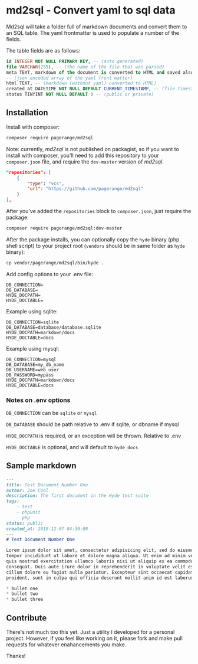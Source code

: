 # md2sql - Convert yaml to sql data

Md2sql will take a folder full of markdown documents and convert them to an SQL table.  The yaml frontmatter is used to populate a number of the fields.

The table fields are as follows:

```sql
id INTEGER NOT NULL PRIMARY KEY, -- (auto generated)
file VARCHAR(255), -- (the name of the file that was parsed)
meta TEXT, markdown of the document is converted to HTML and saved also.
-- (json encoded array of the yaml front matter)
html TEXT, -- (markdown (without yaml) converted to HTML)
created_at DATETIME NOT NULL DEFAULT CURRENT_TIMESTAMP, -- (file timestamp)
status TINYINT NOT NULL DEFAULT 0 -- (public or private)
```

## Installation

Install with composer:

```bash
composer require pagerange/md2sql
```

Note: currently, *md2sql* is not published on packagist, so if you want to install with composer, you'll need to add this repository to your `composer.json` file, and require the `dev-master` version of *md2sql*.

```json
"repositories": [
    {
        "type": "vcs",
        "url": "https://github.com/pagerange/md2sql"
    }
],
```

After you've added the `repositories` block to `composer.json`, just require the package:

```bash
composer require pagerange/md2sql:dev-master
```

After the package installs, you can optionally copy the `hyde` binary (php shell script) to your project root (`vendors` should be in same folder as `hyde` binary):

```bash
cp vendor/pagerange/md2sql/bin/hyde .
```

Add config options to your .env file:

```
DB_CONNECTION=
DB_DATABASE=
HYDE_DOCPATH=
HYDE_DOCTABLE=
```

Example using sqlite:

```
DB_CONNECTION=sqlite
DB_DATABASE=database/database.sqlite
HYDE_DOCPATH=markdown/docs
HYDE_DOCTABLE=docs
```

Example using mysql:

```
DB_CONNECTION=mysql
DB_DATABASE=my_db_name
DB_USERNAME=web_user
DB_PASSWORD=mypass
HYDE_DOCPATH=markdown/docs
HYDE_DOCTABLE=docs
```

### Notes on .env options

`DB_CONNECTION` can be `sqlite` or `mysql`

`DB_DATABASE` should be path relative to .env if sqlite, or dbname if mysql

`HYDE_DOCPATH` is required, or an exception will be thrown.  Relative to .env

`HYDE_DOCTABLE` is optional, and will default to `hyde_docs`

## Sample markdown

```markdown
---
title: Test Document Number One
author: Joe Cool
description: The first document in the Hyde test suite
tags: 
    - test
    - phpunit
    - php
status: public
created_at: 2019-12-07 04:30:00
---
# Test Document Number One

Lorem ipsum dolor sit amet, consectetur adipisicing elit, sed do eiusmod
tempor incididunt ut labore et dolore magna aliqua. Ut enim ad minim veniam,
quis nostrud exercitation ullamco laboris nisi ut aliquip ex ea commodo
consequat. Duis aute irure dolor in reprehenderit in voluptate velit esse
cillum dolore eu fugiat nulla pariatur. Excepteur sint occaecat cupidatat non
proident, sunt in culpa qui officia deserunt mollit anim id est laborum.

* bullet one
* bullet two
* bullet three

```

## Contribute

There's not much too this yet.  Just a utility I developed for a personal project.  However, if you feel like working on it, please fork and make pull requests for whatever enahancements you make.

Thanks!
